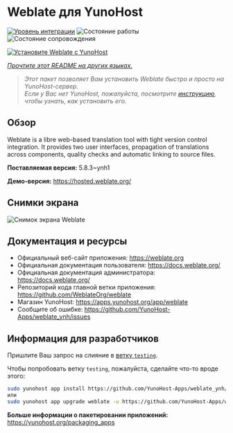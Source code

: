 <!--
Важно: этот README был автоматически сгенерирован <https://github.com/YunoHost/apps/tree/master/tools/readme_generator>
Он НЕ ДОЛЖЕН редактироваться вручную.
-->

# Weblate для YunoHost

[![Уровень интеграции](https://dash.yunohost.org/integration/weblate.svg)](https://ci-apps.yunohost.org/ci/apps/weblate/) ![Состояние работы](https://ci-apps.yunohost.org/ci/badges/weblate.status.svg) ![Состояние сопровождения](https://ci-apps.yunohost.org/ci/badges/weblate.maintain.svg)

[![Установите Weblate с YunoHost](https://install-app.yunohost.org/install-with-yunohost.svg)](https://install-app.yunohost.org/?app=weblate)

*[Прочтите этот README на других языках.](./ALL_README.md)*

> *Этот пакет позволяет Вам установить Weblate быстро и просто на YunoHost-сервер.*  
> *Если у Вас нет YunoHost, пожалуйста, посмотрите [инструкцию](https://yunohost.org/install), чтобы узнать, как установить его.*

## Обзор

Weblate is a libre web-based translation tool with tight version control integration. It provides two user interfaces, propagation of translations across components, quality checks and automatic linking to source files.

**Поставляемая версия:** 5.8.3~ynh1

**Демо-версия:** <https://hosted.weblate.org/>

## Снимки экрана

![Снимок экрана Weblate](./doc/screenshots/BigScreenshot.png)

## Документация и ресурсы

- Официальный веб-сайт приложения: <https://weblate.org>
- Официальная документация пользователя: <https://docs.weblate.org/>
- Официальная документация администратора: <https://docs.weblate.org/>
- Репозиторий кода главной ветки приложения: <https://github.com/WeblateOrg/weblate>
- Магазин YunoHost: <https://apps.yunohost.org/app/weblate>
- Сообщите об ошибке: <https://github.com/YunoHost-Apps/weblate_ynh/issues>

## Информация для разработчиков

Пришлите Ваш запрос на слияние в [ветку `testing`](https://github.com/YunoHost-Apps/weblate_ynh/tree/testing).

Чтобы попробовать ветку `testing`, пожалуйста, сделайте что-то вроде этого:

```bash
sudo yunohost app install https://github.com/YunoHost-Apps/weblate_ynh/tree/testing --debug
или
sudo yunohost app upgrade weblate -u https://github.com/YunoHost-Apps/weblate_ynh/tree/testing --debug
```

**Больше информации о пакетировании приложений:** <https://yunohost.org/packaging_apps>
